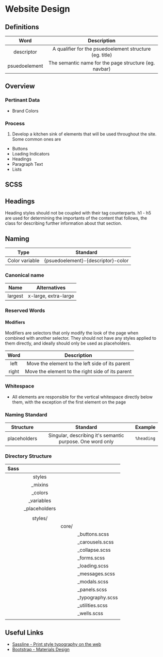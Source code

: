 # Website Design
## Definitions 
| Word              | Description                                                    |
|:-----------------:|:--------------------------------------------------------------:|
| descriptor        | A qualifier for the psuedoelement structure (eg. title)        |
| psuedoelement     | The semantic name for the page structure (eg. navbar)          |

## Overview
### Pertinant Data
- Brand Colors

### Process
1. Develop a kitchen sink of elements that will be used throughout the site. Some common ones are
  - Buttons
  - Loading Indicators
  - Headings
  - Paragraph Text
  - Lists

## SCSS

## Headings
Heading styles should not be coupled with their tag counterparts. h1 - h5 are used for determining the importants of the content that follows, the class for describing further information about that section. 

## Naming
| Type                 | Standard                                                    |
|:--------------------:|:-----------------------------------------------------------:|
| Color variable       | {psuedoelement}-{descriptor}-color                          |

### Canonical name
| Name                 | Alternatives                                                |
|:--------------------:|:-----------------------------------------------------------:|
| largest              | x-large, extra-large                                        |

### Reserved Words

#### Modifiers
Modifiers are selectors that only modify the look of the page when combined with another selector. They should not have any styles applied to them directly, and ideally should only be used as placeholders. 

| Word     | Description                                             |
|:--------:|:-------------------------------------------------------:|
| left     | Move the element to the left side of its parent         |
| right    | Move the element to the right side of its parent        | 

### Whitespace
 - All elements are responsible for the vertical whitespace directly below them, with the exception
   of the first element on the page

### Naming Standard
| Structure    | Standard                                                  | Example        |
|:------------:|:---------------------------------------------------------:|:--------------:|
| placeholders | Singular, describing it's semantic purpose. One word only | ```%heading``` | 

### Directory Structure

| Sass |             |       |                 |
|------|:-----------:|:-----:|:----------------|
|      | styles      |                         |
|      | _mixins                               |
|      | _colors                               |
|      | _variables                            |
|      | _placeholders                         |
|                                              |
|      | styles/     |       |                 |
|      |             | core/ |                 |
|      |             |       | _buttons.scss   |
|      |             |       | _carousels.scss |
|      |             |       | _collapse.scss  | 
|      |             |       | _forms.scss     |
|      |             |       | _loading.scss   |
|      |             |       | _messages.scss  |
|      |             |       | _modals.scss    |
|      |             |       | _panels.scss    |
|      |             |       | _typography.scss|
|      |             |       | _utilities.scss |
|      |             |       | _wells.scss     |
|      |             |       |                 |

## Useful Links
- [Sassline - Print style typography on the web](https://github.com/designbyjake/sassline)
- [Bootstrap - Materials Design](http://fezvrasta.github.io/bootstrap-material-design/bootstrap-elements.html)
